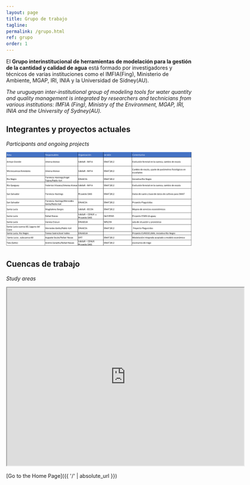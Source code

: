 ```yaml
---
layout: page
title: Grupo de trabajo
tagline: 
permalink: /grupo.html
ref: grupo
order: 1
---
```


El **Grupo interinstitucional de herramientas de modelación para la gestión de la cantidad y calidad de agua** está formado por investigadores y técnicos de varias instituciones como el IMFIA(Fing), Ministerio de Ambiente, MGAP, IRI, INIA y la Universidad de Sídney(AU). 

*The uruguayan inter-institutional group of modeling tools for water quantity and quality management is integrated by researchers and technicians from various institutions: IMFIA (Fing), Ministry of the Environment, MGAP, IRI, INIA and the University of Sydney(AU).*


## Integrantes y proyectos actuales
*Participants and ongoing projects*

![tabla con descripcion](/images/tablagrupo.png)


## Cuencas de trabajo
*Study areas*
<iframe src="https://www.google.com/maps/d/embed?mid=1jTGm_pWRdT82VPn9SLQtI59LiLpwhyA0&hl=es-419&ehbc=2E312F" width="640" height="480"></iframe>



[Go to the Home Page]({{ '/' | absolute_url }})
